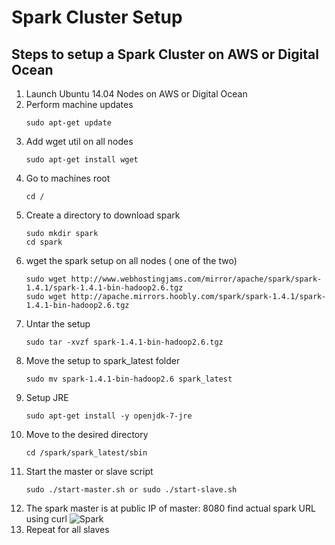 # Spark Cluster Setup

## Steps to setup a Spark Cluster on AWS or Digital Ocean
1. Launch Ubuntu 14.04 Nodes on AWS or Digital Ocean
2. Perform machine updates
    ```
    sudo apt-get update
    ```
3. Add wget util on all nodes
    ```
    sudo apt-get install wget
    ```
4. Go to machines root
    ```
    cd /
    ```
5. Create a directory to download spark
    ```
    sudo mkdir spark
    cd spark
    ```
6. wget the spark setup on all nodes ( one of the two)
    ```
    sudo wget http://www.webhostingjams.com/mirror/apache/spark/spark-1.4.1/spark-1.4.1-bin-hadoop2.6.tgz
    sudo wget http://apache.mirrors.hoobly.com/spark/spark-1.4.1/spark-1.4.1-bin-hadoop2.6.tgz
    ```
7. Untar the setup
    ```
    sudo tar -xvzf spark-1.4.1-bin-hadoop2.6.tgz
    ```
8. Move the setup to spark_latest folder
    ```
    sudo mv spark-1.4.1-bin-hadoop2.6 spark_latest
    ```
9. Setup JRE
    ```
    sudo apt-get install -y openjdk-7-jre
    ```
10. Move to the desired directory
    ```
    cd /spark/spark_latest/sbin
    ```
11. Start the master or slave script
    ```
    sudo ./start-master.sh or sudo ./start-slave.sh
    ```
12. The spark master is at public IP of master: 8080 find actual spark URL using curl
![Spark]()
13. Repeat for all slaves

